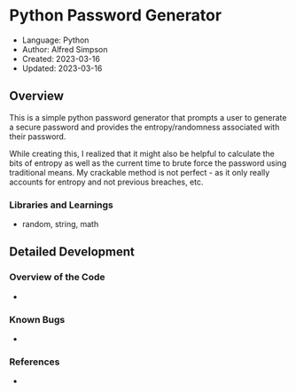 # Python Password Generator

* Language: Python
* Author: Alfred Simpson
* Created: 2023-03-16
* Updated: 2023-03-16

## Overview

This is a simple python password generator that prompts a user to generate a secure password and provides the entropy/randomness associated with their password.

While creating this, I realized that it might also be helpful to calculate the bits of entropy as well as the current time to brute force the password using traditional means. My crackable method is not perfect - as it only really accounts for entropy and not previous breaches, etc.

### Libraries and Learnings
* random, string, math

## Detailed Development

### Overview of the Code
* 

### Known Bugs
* 

### References
* 

